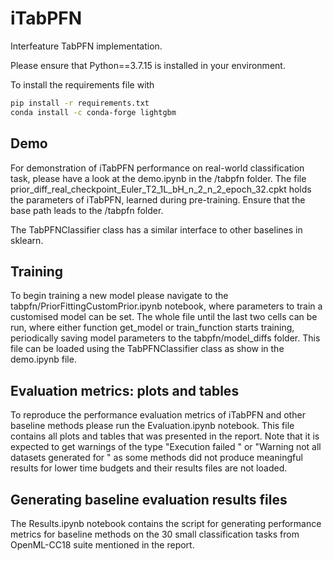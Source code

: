 # iTabPFN


Interfeature TabPFN implementation. 

Please ensure that Python==3.7.15 is installed in your environment.

To install the requirements file with 

```bash
pip install -r requirements.txt
conda install -c conda-forge lightgbm
```

## Demo
For demonstration of iTabPFN performance on real-world classification task, please have a look at the demo.ipynb in the /tabpfn folder.
The file prior_diff_real_checkpoint_Euler_T2_1L_bH_n_2_n_2_epoch_32.cpkt holds the parameters of iTabPFN, learned during pre-training. Ensure that the base path leads to the /tabpfn folder.

The TabPFNClassifier class has a similar interface to other baselines in sklearn.

## Training
To begin training a new model please navigate to the tabpfn/PriorFittingCustomPrior.ipynb notebook, where  parameters to train a customised model can be set. The whole file until the last two cells can be run, where either function get_model or train_function starts training, periodically saving model parameters to the tabpfn/model_diffs folder. This file can be loaded using the TabPFNClassifier class as show in the demo.ipynb file.

## Evaluation metrics: plots and tables
To reproduce the performance evaluation metrics of iTabPFN and other baseline methods please run the Evaluation.ipynb notebook. This file contains all plots and tables that was presented in the report. Note that it is expected to get warnings of the type "Execution failed <dataset name>" or "Warning not all datasets generated for <results file name>" as some methods did not produce meaningful results for lower time budgets and their results files are not loaded.

## Generating baseline evaluation results files
The Results.ipynb notebook contains the script for generating performance metrics for baseline methods on the 30 small classification tasks from OpenML-CC18 suite mentioned in the report. 




